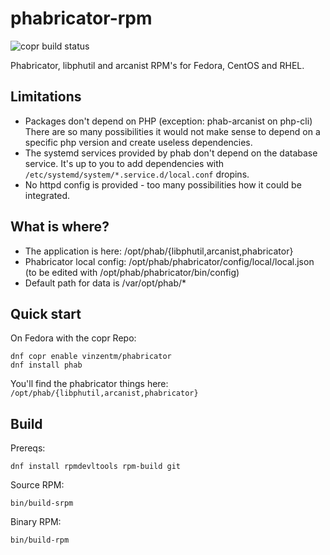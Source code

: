 
# phabricator-rpm

![copr build status](https://copr.fedorainfracloud.org/coprs/vinzentm/phabricator/package/phabricator/status_image/last_build.png)

Phabricator, libphutil and arcanist RPM's for Fedora, CentOS and RHEL.

## Limitations

* Packages don't depend on PHP (exception: phab-arcanist on php-cli)
  There are so many possibilities it would not make sense to depend on a
  specific php version and create useless dependencies. 
* The systemd services provided by phab don't depend on the database service.
  It's up to you to add dependencies with `/etc/systemd/system/*.service.d/local.conf`
  dropins.
* No httpd config is provided - too many possibilities how it could be
  integrated.

## What is where?

* The application is here: /opt/phab/{libphutil,arcanist,phabricator}
* Phabricator local config: /opt/phab/phabricator/config/local/local.json
  (to be edited with /opt/phab/phabricator/bin/config)
* Default path for data is /var/opt/phab/\*

## Quick start

On Fedora with the copr Repo:

```
dnf copr enable vinzentm/phabricator 
dnf install phab
```

You'll find the phabricator things here: `/opt/phab/{libphutil,arcanist,phabricator}`

## Build

Prereqs:

```
dnf install rpmdevltools rpm-build git
```

Source RPM:

```
bin/build-srpm
```

Binary RPM:

```
bin/build-rpm
```
